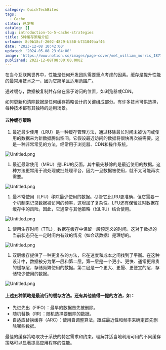 ```yaml
---
category: QuickTechBites
tags:
  - Cache
status: 已发布
catalog: []
slug: introduction-to-5-cache-strategies
title: 5种缓存策略介绍
urlname: 8c9b18cf-2602-4829-b550-b731049aaf46
date: '2023-12-08 10:42:00'
updated: '2024-05-08 23:04:00'
image: 'https://www.notion.so/images/page-cover/met_william_morris_1877_willow.jpg'
published: 2022-12-08T08:00:00.000Z
---
```


在当今互联网世界中，性能是任何开发团队需要重点考虑的因素。缓存是提升性能的最常用技术之一，因为它简单且适用范围广。


通过缓存，数据被复制并存储在易于访问的位置，如浏览器或CDN。


如何更新和清除数据是任何缓存策略设计的关键组成部分。有许多技术可供选择，每种技术都有其独特的适用场景。


#### 五种缓存策略

1. 最近最少使用（LRU）是一种缓存管理方法，通过移除最长时间未被访问或使用的数据来为新数据腾出空间。它假设最近访问的数据将很快再次被需要。这是一种非常常见的方法，经常用于浏览器、CDN和操作系统。

![Untitled.png](https://prod-files-secure.s3.us-west-2.amazonaws.com/5d24fe63-e567-4804-86f9-9fdc62e13082/74494354-3dc7-4fc2-be3e-7e15913b3f24/Untitled.png?X-Amz-Algorithm=AWS4-HMAC-SHA256&X-Amz-Content-Sha256=UNSIGNED-PAYLOAD&X-Amz-Credential=ASIAZI2LB4664Q5K2WCO%2F20250331%2Fus-west-2%2Fs3%2Faws4_request&X-Amz-Date=20250331T213432Z&X-Amz-Expires=3600&X-Amz-Security-Token=IQoJb3JpZ2luX2VjEEIaCXVzLXdlc3QtMiJHMEUCIQDYBb7bTrJJChC%2BffTd4KRSVoVC4PSzpxBPMD0hP474tQIgLDhBULE8n3al5OdgBew8c6RUW5sg74cY%2BfBUS0QHEgUqiAQIq%2F%2F%2F%2F%2F%2F%2F%2F%2F%2F%2FARAAGgw2Mzc0MjMxODM4MDUiDDrrUifA300LjCM7vSrcA8qFvgMwFtl%2F0paIkSTgYuH2l8o2aqugjexkaK1AZzUeW5%2BXVU4X0hy2JMOzW0iYTHGRBhzMY%2Bf9j0KVAChoAo015MLM01iH%2FKTQFs89CyP%2BGBNVSnp%2FQFfB44ETqYU1Wg7RwEdjWaR4x4U5shzx8Ae9YIo4CxiW4uuvlEuGPMYWf4Eg9OcldMnGGPbz%2F5awDD8m6rYrgfEyBUMy3A3dC6ziH3C5rqO97AJnjxaJf8mx5rtJ53JLSuss8yMshUDv%2FqU0gGTR%2Bzx0lRGlW3nKKsN%2FIBnO1zYh2SpfjJS1PttrlDx8UYLfpi4W%2BK7vHL%2BvD8LHPXZsL4lfn4JI%2Bf3CtiwysVhJw1PrtgEVBTsG8neBEFa6hfuh3n%2FltSExVR8wtw9sv4IaGtbEm1A%2FXAc94dfI6%2FHDImX6HWRCduaTtaSBmUpQNJdhgeNNiszhdjEdTfL%2FRISdkLPPZel%2F6MH7LgHQ1Nd64CExGrZf%2FawaoNvjegHlajBydmpU9D3CljgjCMFq4tSs9AogLPKue8EQ1W6fFOzoFowG%2BHc4WMLFqE9SHXLPQoBVAhuo4Nj3riKExT9F4tIbpp0CnRfY4RAHCYXAuf6lEP7AlWHqqiHI8HAkFnXyxj4bfACoZM%2FdMKG2q78GOqUBzDa08fxxxJpnMYYE%2Bsq%2BCehD6yi0U%2FU2L8ejvEyTGsxrs%2Fjz0xhzTdNhIyEh7KO3%2FLws0Uy7HSLzQPF%2F59QPh%2FoFdABeQOYRNbmLlSF8UqRLjCaLPfpYFs%2FcwKH3uze6jNiu4bdSwtRC%2BxrnWtOLfj%2B%2F%2BMMoiac4102lEbrz2Dyc5fBnYx9tIHTxxoAFit1b2ruEPPO7mTmxNojdRv5flq7FFPUU&X-Amz-Signature=fd83e3fe03d4862f772820263ac13741b9a4682e0c5aaf90579be86f5b549cbf&X-Amz-SignedHeaders=host&x-id=GetObject)

1. 最近最常使用（MRU）是LRU的反面，其中最先移除的是最近使用的数据。这种方法更常用于流处理或批处理平台，因为一旦数据被使用，就不太可能再次需要。

![Untitled.png](https://prod-files-secure.s3.us-west-2.amazonaws.com/5d24fe63-e567-4804-86f9-9fdc62e13082/9394e615-e149-4cd8-9a1b-e3c39cda8184/Untitled.png?X-Amz-Algorithm=AWS4-HMAC-SHA256&X-Amz-Content-Sha256=UNSIGNED-PAYLOAD&X-Amz-Credential=ASIAZI2LB4664Q5K2WCO%2F20250331%2Fus-west-2%2Fs3%2Faws4_request&X-Amz-Date=20250331T213432Z&X-Amz-Expires=3600&X-Amz-Security-Token=IQoJb3JpZ2luX2VjEEIaCXVzLXdlc3QtMiJHMEUCIQDYBb7bTrJJChC%2BffTd4KRSVoVC4PSzpxBPMD0hP474tQIgLDhBULE8n3al5OdgBew8c6RUW5sg74cY%2BfBUS0QHEgUqiAQIq%2F%2F%2F%2F%2F%2F%2F%2F%2F%2F%2FARAAGgw2Mzc0MjMxODM4MDUiDDrrUifA300LjCM7vSrcA8qFvgMwFtl%2F0paIkSTgYuH2l8o2aqugjexkaK1AZzUeW5%2BXVU4X0hy2JMOzW0iYTHGRBhzMY%2Bf9j0KVAChoAo015MLM01iH%2FKTQFs89CyP%2BGBNVSnp%2FQFfB44ETqYU1Wg7RwEdjWaR4x4U5shzx8Ae9YIo4CxiW4uuvlEuGPMYWf4Eg9OcldMnGGPbz%2F5awDD8m6rYrgfEyBUMy3A3dC6ziH3C5rqO97AJnjxaJf8mx5rtJ53JLSuss8yMshUDv%2FqU0gGTR%2Bzx0lRGlW3nKKsN%2FIBnO1zYh2SpfjJS1PttrlDx8UYLfpi4W%2BK7vHL%2BvD8LHPXZsL4lfn4JI%2Bf3CtiwysVhJw1PrtgEVBTsG8neBEFa6hfuh3n%2FltSExVR8wtw9sv4IaGtbEm1A%2FXAc94dfI6%2FHDImX6HWRCduaTtaSBmUpQNJdhgeNNiszhdjEdTfL%2FRISdkLPPZel%2F6MH7LgHQ1Nd64CExGrZf%2FawaoNvjegHlajBydmpU9D3CljgjCMFq4tSs9AogLPKue8EQ1W6fFOzoFowG%2BHc4WMLFqE9SHXLPQoBVAhuo4Nj3riKExT9F4tIbpp0CnRfY4RAHCYXAuf6lEP7AlWHqqiHI8HAkFnXyxj4bfACoZM%2FdMKG2q78GOqUBzDa08fxxxJpnMYYE%2Bsq%2BCehD6yi0U%2FU2L8ejvEyTGsxrs%2Fjz0xhzTdNhIyEh7KO3%2FLws0Uy7HSLzQPF%2F59QPh%2FoFdABeQOYRNbmLlSF8UqRLjCaLPfpYFs%2FcwKH3uze6jNiu4bdSwtRC%2BxrnWtOLfj%2B%2F%2BMMoiac4102lEbrz2Dyc5fBnYx9tIHTxxoAFit1b2ruEPPO7mTmxNojdRv5flq7FFPUU&X-Amz-Signature=1a84651528f35d84b43533b8d8f84d16a54b392c8f06d493e0277cddd8a58334&X-Amz-SignedHeaders=host&x-id=GetObject)

1. 最不常使用（LFU）移除最少使用的数据。尽管它比LRU更准确，但它需要一个机制来记录数据被访问的频率，这增加了复杂性。LFU还有保留过时数据在缓存中的风险。因此，它通常与其他策略（如LRU）结合使用。

![Untitled.png](https://prod-files-secure.s3.us-west-2.amazonaws.com/5d24fe63-e567-4804-86f9-9fdc62e13082/ff489bb8-941e-4617-b208-e17020ed7ada/Untitled.png?X-Amz-Algorithm=AWS4-HMAC-SHA256&X-Amz-Content-Sha256=UNSIGNED-PAYLOAD&X-Amz-Credential=ASIAZI2LB4664Q5K2WCO%2F20250331%2Fus-west-2%2Fs3%2Faws4_request&X-Amz-Date=20250331T213432Z&X-Amz-Expires=3600&X-Amz-Security-Token=IQoJb3JpZ2luX2VjEEIaCXVzLXdlc3QtMiJHMEUCIQDYBb7bTrJJChC%2BffTd4KRSVoVC4PSzpxBPMD0hP474tQIgLDhBULE8n3al5OdgBew8c6RUW5sg74cY%2BfBUS0QHEgUqiAQIq%2F%2F%2F%2F%2F%2F%2F%2F%2F%2F%2FARAAGgw2Mzc0MjMxODM4MDUiDDrrUifA300LjCM7vSrcA8qFvgMwFtl%2F0paIkSTgYuH2l8o2aqugjexkaK1AZzUeW5%2BXVU4X0hy2JMOzW0iYTHGRBhzMY%2Bf9j0KVAChoAo015MLM01iH%2FKTQFs89CyP%2BGBNVSnp%2FQFfB44ETqYU1Wg7RwEdjWaR4x4U5shzx8Ae9YIo4CxiW4uuvlEuGPMYWf4Eg9OcldMnGGPbz%2F5awDD8m6rYrgfEyBUMy3A3dC6ziH3C5rqO97AJnjxaJf8mx5rtJ53JLSuss8yMshUDv%2FqU0gGTR%2Bzx0lRGlW3nKKsN%2FIBnO1zYh2SpfjJS1PttrlDx8UYLfpi4W%2BK7vHL%2BvD8LHPXZsL4lfn4JI%2Bf3CtiwysVhJw1PrtgEVBTsG8neBEFa6hfuh3n%2FltSExVR8wtw9sv4IaGtbEm1A%2FXAc94dfI6%2FHDImX6HWRCduaTtaSBmUpQNJdhgeNNiszhdjEdTfL%2FRISdkLPPZel%2F6MH7LgHQ1Nd64CExGrZf%2FawaoNvjegHlajBydmpU9D3CljgjCMFq4tSs9AogLPKue8EQ1W6fFOzoFowG%2BHc4WMLFqE9SHXLPQoBVAhuo4Nj3riKExT9F4tIbpp0CnRfY4RAHCYXAuf6lEP7AlWHqqiHI8HAkFnXyxj4bfACoZM%2FdMKG2q78GOqUBzDa08fxxxJpnMYYE%2Bsq%2BCehD6yi0U%2FU2L8ejvEyTGsxrs%2Fjz0xhzTdNhIyEh7KO3%2FLws0Uy7HSLzQPF%2F59QPh%2FoFdABeQOYRNbmLlSF8UqRLjCaLPfpYFs%2FcwKH3uze6jNiu4bdSwtRC%2BxrnWtOLfj%2B%2F%2BMMoiac4102lEbrz2Dyc5fBnYx9tIHTxxoAFit1b2ruEPPO7mTmxNojdRv5flq7FFPUU&X-Amz-Signature=7e4e698b32c25f079d5738b9f791706c6ac5666ca3397f8720465d1c74d44c26&X-Amz-SignedHeaders=host&x-id=GetObject)

1. 使用生存时间（TTL），数据在缓存中保留一段预定义的时间。这对于数据的当前状态只在一定时间内有效的情况（如会话数据）是理想的。

![Untitled.png](https://prod-files-secure.s3.us-west-2.amazonaws.com/5d24fe63-e567-4804-86f9-9fdc62e13082/480ed8d3-f3c7-4a40-a9c6-4ca2e915c139/Untitled.png?X-Amz-Algorithm=AWS4-HMAC-SHA256&X-Amz-Content-Sha256=UNSIGNED-PAYLOAD&X-Amz-Credential=ASIAZI2LB4664Q5K2WCO%2F20250331%2Fus-west-2%2Fs3%2Faws4_request&X-Amz-Date=20250331T213432Z&X-Amz-Expires=3600&X-Amz-Security-Token=IQoJb3JpZ2luX2VjEEIaCXVzLXdlc3QtMiJHMEUCIQDYBb7bTrJJChC%2BffTd4KRSVoVC4PSzpxBPMD0hP474tQIgLDhBULE8n3al5OdgBew8c6RUW5sg74cY%2BfBUS0QHEgUqiAQIq%2F%2F%2F%2F%2F%2F%2F%2F%2F%2F%2FARAAGgw2Mzc0MjMxODM4MDUiDDrrUifA300LjCM7vSrcA8qFvgMwFtl%2F0paIkSTgYuH2l8o2aqugjexkaK1AZzUeW5%2BXVU4X0hy2JMOzW0iYTHGRBhzMY%2Bf9j0KVAChoAo015MLM01iH%2FKTQFs89CyP%2BGBNVSnp%2FQFfB44ETqYU1Wg7RwEdjWaR4x4U5shzx8Ae9YIo4CxiW4uuvlEuGPMYWf4Eg9OcldMnGGPbz%2F5awDD8m6rYrgfEyBUMy3A3dC6ziH3C5rqO97AJnjxaJf8mx5rtJ53JLSuss8yMshUDv%2FqU0gGTR%2Bzx0lRGlW3nKKsN%2FIBnO1zYh2SpfjJS1PttrlDx8UYLfpi4W%2BK7vHL%2BvD8LHPXZsL4lfn4JI%2Bf3CtiwysVhJw1PrtgEVBTsG8neBEFa6hfuh3n%2FltSExVR8wtw9sv4IaGtbEm1A%2FXAc94dfI6%2FHDImX6HWRCduaTtaSBmUpQNJdhgeNNiszhdjEdTfL%2FRISdkLPPZel%2F6MH7LgHQ1Nd64CExGrZf%2FawaoNvjegHlajBydmpU9D3CljgjCMFq4tSs9AogLPKue8EQ1W6fFOzoFowG%2BHc4WMLFqE9SHXLPQoBVAhuo4Nj3riKExT9F4tIbpp0CnRfY4RAHCYXAuf6lEP7AlWHqqiHI8HAkFnXyxj4bfACoZM%2FdMKG2q78GOqUBzDa08fxxxJpnMYYE%2Bsq%2BCehD6yi0U%2FU2L8ejvEyTGsxrs%2Fjz0xhzTdNhIyEh7KO3%2FLws0Uy7HSLzQPF%2F59QPh%2FoFdABeQOYRNbmLlSF8UqRLjCaLPfpYFs%2FcwKH3uze6jNiu4bdSwtRC%2BxrnWtOLfj%2B%2F%2BMMoiac4102lEbrz2Dyc5fBnYx9tIHTxxoAFit1b2ruEPPO7mTmxNojdRv5flq7FFPUU&X-Amz-Signature=8bee8e25810f0b41ea5234171bcfa44bd8fa95c27e6f7f8c0b8edfd540cabeed&X-Amz-SignedHeaders=host&x-id=GetObject)

1. 双层缓存提供了一种更复杂的方法，它在速度和成本之间找到了平衡。在这种设计中，数据被分为第一层和第二层。第一层是一个更小、更快、通常更昂贵的缓存层，存储频繁使用的数据。第二层是一个更大、更慢、更便宜的层，存储较少使用的数据。

![Untitled.png](https://prod-files-secure.s3.us-west-2.amazonaws.com/5d24fe63-e567-4804-86f9-9fdc62e13082/35e68090-275d-4707-9e9a-ce86f000e9eb/Untitled.png?X-Amz-Algorithm=AWS4-HMAC-SHA256&X-Amz-Content-Sha256=UNSIGNED-PAYLOAD&X-Amz-Credential=ASIAZI2LB4664Q5K2WCO%2F20250331%2Fus-west-2%2Fs3%2Faws4_request&X-Amz-Date=20250331T213432Z&X-Amz-Expires=3600&X-Amz-Security-Token=IQoJb3JpZ2luX2VjEEIaCXVzLXdlc3QtMiJHMEUCIQDYBb7bTrJJChC%2BffTd4KRSVoVC4PSzpxBPMD0hP474tQIgLDhBULE8n3al5OdgBew8c6RUW5sg74cY%2BfBUS0QHEgUqiAQIq%2F%2F%2F%2F%2F%2F%2F%2F%2F%2F%2FARAAGgw2Mzc0MjMxODM4MDUiDDrrUifA300LjCM7vSrcA8qFvgMwFtl%2F0paIkSTgYuH2l8o2aqugjexkaK1AZzUeW5%2BXVU4X0hy2JMOzW0iYTHGRBhzMY%2Bf9j0KVAChoAo015MLM01iH%2FKTQFs89CyP%2BGBNVSnp%2FQFfB44ETqYU1Wg7RwEdjWaR4x4U5shzx8Ae9YIo4CxiW4uuvlEuGPMYWf4Eg9OcldMnGGPbz%2F5awDD8m6rYrgfEyBUMy3A3dC6ziH3C5rqO97AJnjxaJf8mx5rtJ53JLSuss8yMshUDv%2FqU0gGTR%2Bzx0lRGlW3nKKsN%2FIBnO1zYh2SpfjJS1PttrlDx8UYLfpi4W%2BK7vHL%2BvD8LHPXZsL4lfn4JI%2Bf3CtiwysVhJw1PrtgEVBTsG8neBEFa6hfuh3n%2FltSExVR8wtw9sv4IaGtbEm1A%2FXAc94dfI6%2FHDImX6HWRCduaTtaSBmUpQNJdhgeNNiszhdjEdTfL%2FRISdkLPPZel%2F6MH7LgHQ1Nd64CExGrZf%2FawaoNvjegHlajBydmpU9D3CljgjCMFq4tSs9AogLPKue8EQ1W6fFOzoFowG%2BHc4WMLFqE9SHXLPQoBVAhuo4Nj3riKExT9F4tIbpp0CnRfY4RAHCYXAuf6lEP7AlWHqqiHI8HAkFnXyxj4bfACoZM%2FdMKG2q78GOqUBzDa08fxxxJpnMYYE%2Bsq%2BCehD6yi0U%2FU2L8ejvEyTGsxrs%2Fjz0xhzTdNhIyEh7KO3%2FLws0Uy7HSLzQPF%2F59QPh%2FoFdABeQOYRNbmLlSF8UqRLjCaLPfpYFs%2FcwKH3uze6jNiu4bdSwtRC%2BxrnWtOLfj%2B%2F%2BMMoiac4102lEbrz2Dyc5fBnYx9tIHTxxoAFit1b2ruEPPO7mTmxNojdRv5flq7FFPUU&X-Amz-Signature=cfb6f683eba3eb269c254fef9b165c947f0d94a5486bf9740c050b53abbd6937&X-Amz-SignedHeaders=host&x-id=GetObject)


#### 上述五种策略是最流行的缓存方法。还有其他值得一提的方法，如：

- 先进先出（FIFO）：最早的数据首先被删除。
- 随机替换（RR）：随机选择要删除的数据。
- 自适应替换缓存（ARC）：使用自调整算法，跟踪最近性和频率来确定首先删除哪些数据。

最佳的缓存策略取决于系统的特定需求和约束。理解并适当地利用可用的不同缓存策略可以显著提高应用程序的性能。

